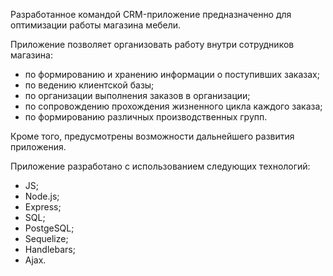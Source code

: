Разработанное командой CRM-приложение предназначенно для оптимизации работы магазина мебели.

Приложение позволяет организовать работу внутри сотрудников магазина:

- по формированию и хранению информации о поступивших заказах;
- по ведению клиентской базы;
- по организации выполнения заказов в организации;
- по сопровождению прохождения жизненного цикла каждого заказа;
- по формированию различных производственных групп.

Кроме того, предусмотрены возможности дальнейшего развития приложения.

Приложение разработано с использованием следующих технологий:
- JS;
- Node.js;
- Express;
- SQL;
- PostgeSQL;
- Sequelize;
- Handlebars;
- Ajax.
